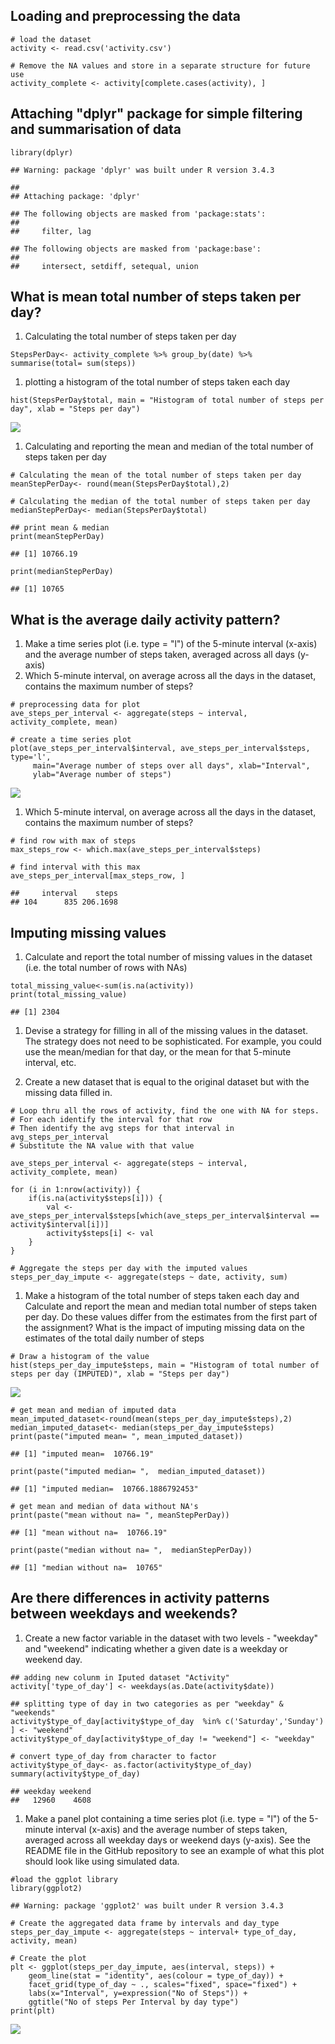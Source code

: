 Loading and preprocessing the data
----------------------------------

    # load the dataset
    activity <- read.csv('activity.csv')

    # Remove the NA values and store in a separate structure for future use
    activity_complete <- activity[complete.cases(activity), ]

Attaching "dplyr" package for simple filtering and summarisation of data
------------------------------------------------------------------------

    library(dplyr)

    ## Warning: package 'dplyr' was built under R version 3.4.3

    ## 
    ## Attaching package: 'dplyr'

    ## The following objects are masked from 'package:stats':
    ## 
    ##     filter, lag

    ## The following objects are masked from 'package:base':
    ## 
    ##     intersect, setdiff, setequal, union

What is mean total number of steps taken per day?
-------------------------------------------------

1.  Calculating the total number of steps taken per day

<!-- -->

    StepsPerDay<- activity_complete %>% group_by(date) %>% summarise(total= sum(steps))

1.  plotting a histogram of the total number of steps taken each day

<!-- -->

    hist(StepsPerDay$total, main = "Histogram of total number of steps per day", xlab = "Steps per day")

![](PA1_template_files/figure-markdown_strict/unnamed-chunk-4-1.png)

1.  Calculating and reporting the mean and median of the total number of
    steps taken per day

<!-- -->

    # Calculating the mean of the total number of steps taken per day
    meanStepPerDay<- round(mean(StepsPerDay$total),2)

    # Calculating the median of the total number of steps taken per day
    medianStepPerDay<- median(StepsPerDay$total)

    ## print mean & median
    print(meanStepPerDay)

    ## [1] 10766.19

    print(medianStepPerDay)

    ## [1] 10765

What is the average daily activity pattern?
-------------------------------------------

1.  Make a time series plot (i.e. type = "l") of the 5-minute
    interval (x-axis) and the average number of steps taken, averaged
    across all days (y-axis)
2.  Which 5-minute interval, on average across all the days in the
    dataset, contains the maximum number of steps?

<!-- -->

    # preprocessing data for plot
    ave_steps_per_interval <- aggregate(steps ~ interval, activity_complete, mean)

    # create a time series plot 
    plot(ave_steps_per_interval$interval, ave_steps_per_interval$steps, type='l', 
         main="Average number of steps over all days", xlab="Interval", 
         ylab="Average number of steps")

![](PA1_template_files/figure-markdown_strict/unnamed-chunk-6-1.png)

1.  Which 5-minute interval, on average across all the days in the
    dataset, contains the maximum number of steps?

<!-- -->

    # find row with max of steps
    max_steps_row <- which.max(ave_steps_per_interval$steps)

    # find interval with this max
    ave_steps_per_interval[max_steps_row, ]

    ##     interval    steps
    ## 104      835 206.1698

Imputing missing values
-----------------------

1.  Calculate and report the total number of missing values in the
    dataset (i.e. the total number of rows with NAs)

<!-- -->

    total_missing_value<-sum(is.na(activity))
    print(total_missing_value)

    ## [1] 2304

1.  Devise a strategy for filling in all of the missing values in
    the dataset. The strategy does not need to be sophisticated. For
    example, you could use the mean/median for that day, or the mean for
    that 5-minute interval, etc.

2.  Create a new dataset that is equal to the original dataset but with
    the missing data filled in.

<!-- -->

    # Loop thru all the rows of activity, find the one with NA for steps.
    # For each identify the interval for that row
    # Then identify the avg steps for that interval in avg_steps_per_interval
    # Substitute the NA value with that value

    ave_steps_per_interval <- aggregate(steps ~ interval, activity_complete, mean)

    for (i in 1:nrow(activity)) {
        if(is.na(activity$steps[i])) {
            val <- ave_steps_per_interval$steps[which(ave_steps_per_interval$interval == activity$interval[i])]
            activity$steps[i] <- val 
        }
    }

    # Aggregate the steps per day with the imputed values
    steps_per_day_impute <- aggregate(steps ~ date, activity, sum)

1.  Make a histogram of the total number of steps taken each day and
    Calculate and report the mean and median total number of steps taken
    per day. Do these values differ from the estimates from the first
    part of the assignment? What is the impact of imputing missing data
    on the estimates of the total daily number of steps

<!-- -->

    # Draw a histogram of the value 
    hist(steps_per_day_impute$steps, main = "Histogram of total number of steps per day (IMPUTED)", xlab = "Steps per day")

![](PA1_template_files/figure-markdown_strict/unnamed-chunk-10-1.png)

    # get mean and median of imputed data
    mean_imputed_dataset<-round(mean(steps_per_day_impute$steps),2)
    median_imputed_dataset<- median(steps_per_day_impute$steps)
    print(paste("imputed mean= ", mean_imputed_dataset))

    ## [1] "imputed mean=  10766.19"

    print(paste("imputed median= ",  median_imputed_dataset))

    ## [1] "imputed median=  10766.1886792453"

    # get mean and median of data without NA's
    print(paste("mean without na= ", meanStepPerDay))

    ## [1] "mean without na=  10766.19"

    print(paste("median without na= ",  medianStepPerDay))

    ## [1] "median without na=  10765"

Are there differences in activity patterns between weekdays and weekends?
-------------------------------------------------------------------------

1.  Create a new factor variable in the dataset with two levels -
    "weekday" and "weekend" indicating whether a given date is a weekday
    or weekend day.

<!-- -->

    ## adding new colunm in Iputed dataset "Activity"
    activity['type_of_day'] <- weekdays(as.Date(activity$date))

    ## splitting type of day in two categories as per "weekday" & "weekends"
    activity$type_of_day[activity$type_of_day  %in% c('Saturday','Sunday') ] <- "weekend"
    activity$type_of_day[activity$type_of_day != "weekend"] <- "weekday"

    # convert type_of_day from character to factor
    activity$type_of_day<- as.factor(activity$type_of_day)
    summary(activity$type_of_day)

    ## weekday weekend 
    ##   12960    4608

1.  Make a panel plot containing a time series plot (i.e. type = "l") of
    the 5-minute interval (x-axis) and the average number of steps
    taken, averaged across all weekday days or weekend days (y-axis).
    See the README file in the GitHub repository to see an example of
    what this plot should look like using simulated data.

<!-- -->

    #load the ggplot library
    library(ggplot2)

    ## Warning: package 'ggplot2' was built under R version 3.4.3

    # Create the aggregated data frame by intervals and day_type
    steps_per_day_impute <- aggregate(steps ~ interval+ type_of_day, activity, mean)

    # Create the plot
    plt <- ggplot(steps_per_day_impute, aes(interval, steps)) +
        geom_line(stat = "identity", aes(colour = type_of_day)) +
        facet_grid(type_of_day ~ ., scales="fixed", space="fixed") +
        labs(x="Interval", y=expression("No of Steps")) +
        ggtitle("No of steps Per Interval by day type")
    print(plt)

![](PA1_template_files/figure-markdown_strict/unnamed-chunk-12-1.png)
